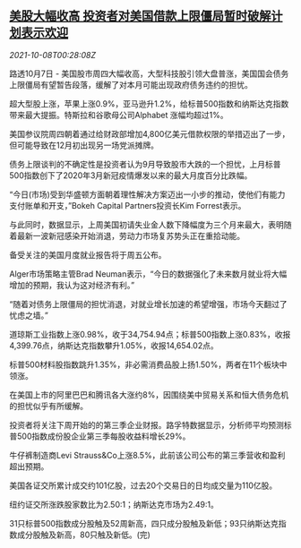<!--1633653063000-->
[美股大幅收高 投资者对美国借款上限僵局暂时破解计划表示欢迎](https://cn.reuters.com/article/usa-stocks-1007-thur-idCNKBS2GY01M)
------

<div><i>2021-10-08T00:28:08Z</i></div><p>路透10月7日 - 美国股市周四大幅收高，大型科技股引领大盘普涨，美国国会债务上限僵局有望暂告段落，缓解了对本月可能出现政府债务违约的担忧。</p><p>超大型股上涨，苹果上涨0.9%，亚马逊升1.2%，给标普500指数和纳斯达克指数带来最大提振。特斯拉和谷歌母公司Alphabet 涨幅均超过1%。</p><p>美国参议院周四朝着通过给财政部增加4,800亿美元借款权限的举措迈出了一步，但可能导致在12月初出现另一场党派摊牌。</p><p>债务上限谈判的不确定性是投资者认为9月导致股市大跌的一个担忧，上月标普500指数创下了2020年3月新冠疫情爆发以来的最大月度百分比跌幅。</p><p>“今日(市场)受到华盛顿方面朝着理性解决方案迈出一小步的推动，使他们有能力支付账单和开支，”Bokeh Capital Partners投资长Kim Forrest表示。</p><p>与此同时，数据显示，上周美国初请失业金人数下降幅度为三个月来最大，表明随着最新一波新冠感染开始消退，劳动力市场复苏势头正在重拾动能。</p><p>备受关注的美国月度就业报告将于周五公布。</p><p>Alger市场策略主管Brad Neuman表示，“今日的数据强化了未来数月就业将大幅增加的预期，我认为这对经济有利。”</p><p>“随着对债务上限僵局的担忧消退，对就业增长加速的希望增强，市场今天翻过了忧虑之墙。”</p><p>道琼斯工业指数上涨0.98%，收于34,754.94点；标普500指数上涨0.83%，收报4,399.76点，纳斯达克指数攀升1.05%，收报14,654.02点。</p><p>标普500材料股指数跳升1.35%，非必需消费品股上扬1.50%，两者在11个板块中领涨。</p><p>在美国上市的阿里巴巴和腾讯各大涨约8%，因围绕美中贸易关系和恒大债务危机的担忧似乎有所缓解。</p><p>投资者将关注下周开始的的第三季企业财报。路孚特数据显示，分析师平均预测标普500指数成份股企业第三季每股收益料增长29%。</p><p>牛仔裤制造商Levi Strauss&amp;Co上涨8.5%，此前该公司公布的第三季营收和盈利超出预期。</p><p>美国各证交所累计成交约101亿股，过去20个交易日的日均成交量为110亿股。</p><p>纽约证交所涨跌股家数比为2.50:1；纳斯达克市场为2.49:1。</p><p>31只标普500指数成分股触及52周新高，四只成分股触及新低；93只纳斯达克指数成分股触及新高，80只触及新低。(完)</p>
